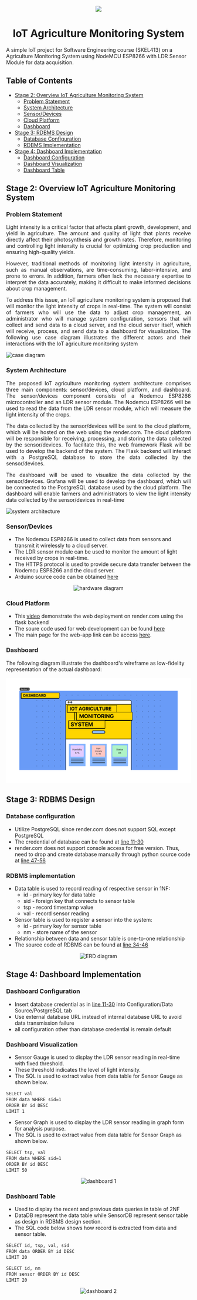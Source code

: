 <p align="center">
	<img src="https://chancellery.utm.my/wp-content/uploads/sites/21/2016/08/LOGO-UTM.png" height="120px"/>
	<h1 align="center">IoT Agriculture Monitoring System</h1>
</p>
A simple IoT project for Software Engineering course (SKEL413) on a Agriculture Monitoring System using NodeMCU ESP8266 with LDR Sensor Module for data acquisition.

## Table of Contents

- [Stage 2: Overview IoT Agriculture Monitoring System](#stage-2-overview-iot-agriculture-monitoring-system)
  * [Problem Statement](#problem-statement)
  * [System Architecture](#system-architecture)
  * [Sensor/Devices](#sensordevices)
  * [Cloud Platform](#cloud-platform)
  * [Dashboard](#dashboard)
- [Stage 3: RDBMS Design](#stage-3-rdbms-design)
  * [Database Configuration](#database-configuration)
  * [RDBMS Implementation](#rdbms-implementation)
- [Stage 4: Dashboard Implementation](#stage-4-dashboard-implementation)
  * [Dashboard Configuration](#dashboard-configuration)
  * [Dashboard Visualization](#dashboard-visualization)
  * [Dashboard Table](#dashboard-table)

## Stage 2: Overview IoT Agriculture Monitoring System

### Problem Statement

<div align="justify">
<p>Light intensity is a critical factor that affects plant growth, development, and yield in agriculture. The amount and quality of light that plants receive directly affect their photosynthesis and growth rates. Therefore, monitoring and controlling light intensity is crucial for optimizing crop production and ensuring high-quality yields.</p>

<p>However, traditional methods of monitoring light intensity in agriculture, such as manual observations, are time-consuming, labor-intensive, and prone to errors. In addition, farmers often lack the necessary expertise to interpret the data accurately, making it difficult to make informed decisions about crop management.</p>

<p>To address this issue, an IoT agriculture monitoring system is proposed that will monitor the light intensity of crops in real-time. The system will consist of farmers who will use the data to adjust crop management, an administrator who will manage system configuration, sensors that will collect and send data to a cloud server, and the cloud server itself, which will receive, process, and send data to a dashboard for visualization. The following use case diagram illustrates the different actors and their interactions with the IoT agriculture monitoring system</p>

</div>

![case diagram](https://github.com/SolaireAstora125/IoT-Project/blob/main/asset/case-diagram-v3.png)

<!--
### Use Case Description

| Elements | Description |
| ------- | ---------------|
| System | Farms or nursery |
| Use Case | Report and notify plant condition |
| Actors | Farmers, Sensor, Administrator, Cloud Server |
| Data | Farms or nursery sends summary of collected data from the sensors such as soil humidity and light intensity |
| Stimulus | Farms (Sensor location) establish communication link with the user to send and update requested data |
| Response | The summarized data are sent and displayed to the user for data analysis and user may take action accordingly based on the analyzed data |
| Comments | The plant's conditions need to be monitored every day. |
-->


### System Architecture

<div align="justify">
<p>The proposed IoT agriculture monitoring system architecture comprises three main components: sensor/devices, cloud platform, and dashboard. The sensor/devices component consists of a Nodemcu ESP8266 microcontroller and an LDR sensor module. The Nodemcu ESP8266 will be used to read the data from the LDR sensor module, which will measure the light intensity of the crops.</p>

<p>The data collected by the sensor/devices will be sent to the cloud platform, which will be hosted on the web using the render.com. The cloud platform will be responsible for receiving, processing, and storing the data collected by the sensor/devices. To facilitate this, the web framework Flask will be used to develop the backend of the system. The Flask backend will interact with a PostgreSQL database to store the data collected by the sensor/devices.</p>

<p>The dashboard will be used to visualize the data collected by the sensor/devices. Grafana will be used to develop the dashboard, which will be connected to the PostgreSQL database used by the cloud platform. The dashboard will enable farmers and administrators to view the light intensity data collected by the sensor/devices in real-time</p>
</div>

![system architecture](https://github.com/SolaireAstora125/IoT-Project/blob/main/asset/system-architecture.png)

### Sensor/Devices

+ The Nodemcu ESP8266 is used to collect data from sensors and transmit it wirelessly to a cloud server.
+ The LDR sensor module can be used to monitor the amount of light received by crops in real-time. 
+ The HTTPS protocol is used to provide secure data transfer between the Nodemcu ESP8266 and the cloud server.
+ Arduino source code can be obtained [here](https://github.com/SolaireAstora125/IoT-Project/blob/main/src/agriculture_(HTTPS)/agriculture_(HTTPS).ino)

<div align="center">
 <figure>
  <img src="https://github.com/SolaireAstora125/IoT-Project/blob/main/asset/hardware-diagram-v5.png" alt="hardware diagram">
 </figure>
 <p></p>
</div>

### Cloud Platform

- This [video](https://youtu.be/_i5_W27mgAI) demonstrate the web deployment on render.com using the flask backend
- The soure code used for web development can be found [here](https://github.com/SolaireAstora125/IoT-Project/blob/main/app.py)
- The main page for the web-app link can be access [here](https://agriculture-iot.onrender.com/).


### Dashboard
The following diagram illustrate the dashboard's wireframe as low-fidelity representation of the actual dashboard:

![Dashboard](https://github.com/SolaireAstora125/IoT-Project/blob/main/asset/dashboard.png)


## Stage 3: RDBMS Design

### Database configuration
+ Utilize PostgreSQL since render.com does not support SQL except PostgreSQL
+ The credential of database can be found at [line 11-30](https://github.com/SolaireAstora125/IoT-Project/blob/main/app.py#:~:text=%23PostgreSQL%20DB%20config,%5D%20%3D%20False)
+ render.com does not support console access for free version. Thus, need to drop and create database manually through python source code at [line 47-56](https://github.com/SolaireAstora125/IoT-Project/blob/main/app.py#:~:text=%23%20Initialize%20DB%20manually,users%20table.%27)


### RDBMS implementation
- Data table is used to record reading of respective sensor in 1NF:
  * id - primary key for data table
  * sid - foreign key that connects to sensor table
  * tsp - record timestamp value
  * val - record sensor reading
- Sensor table is used to register a sensor into the system:
  * id - primary key for sensor table
  * nm - store name of the sensor
- Relationship between data and sensor table is one-to-one relationship
- The source code of RDBMS can be found at [line 34-46](https://github.com/SolaireAstora125/IoT-Project/blob/main/app.py#:~:text=%23%20Create%20DB%20with%201%2Dto%2D1,data%27%2C%20uselist%3DFalse)

<div align="center">
 <figure>
  <img src="https://github.com/SolaireAstora125/IoT-Project/blob/main/asset/erd-diagram-v2.png" alt="ERD diagram">
 </figure>
</div>

## Stage 4: Dashboard Implementation

### Dashboard Configuration

- Insert database credential as in [line 11-30](https://github.com/SolaireAstora125/IoT-Project/blob/main/app.py#:~:text=%23PostgreSQL%20DB%20config,%5D%20%3D%20False) into Configuration/Data Source/PostgreSQL tab
- Use external database URL instead of internal database URL to avoid data transmission failure
- all configuration other than database credential is remain default

### Dashboard Visualization

- Sensor Gauge is used to display the LDR sensor reading in real-time with fixed threshold.
- These threshold indicates the level of light intensity.
- The SQL is used to extract value from data table for Sensor Gauge as shown below.
```
SELECT val
FROM data WHERE sid=1
ORDER BY id DESC
LIMIT 1
```
- Sensor Graph is used to display the LDR sensor reading in graph form for analysis purpose.
- The SQL is used to extract value from data table for Sensor Graph as shown below.
```
SELECT tsp, val
FROM data WHERE sid=1
ORDER BY id DESC
LIMIT 50
```

<div align="center">
 <figure>
  <img src="https://github.com/SolaireAstora125/IoT-Project/blob/main/asset/dashboard-reading-graph.png" alt="dashboard 1">
 </figure>
 <p></p>
</div>

### Dashboard Table

- Used to display the recent and previous data queries in table of 2NF
- DataDB represent the data table while SensorDB represent sensor table as design in RDBMS design section.
- The SQL code below shows how record is extracted from data and sensor table.
```
SELECT id, tsp, val, sid
FROM data ORDER BY id DESC
LIMIT 20
```
```
SELECT id, nm
FROM sensor ORDER BY id DESC
LIMIT 20
```
<div align="center">
 <figure>
  <img src="https://github.com/SolaireAstora125/IoT-Project/blob/main/asset/dashboard-table.png" alt="dashboard 2">
 </figure>
</div>

